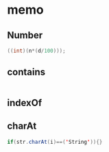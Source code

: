 # memo
## Number
~~~java
((int)(n*(d/100)));
~~~
## contains
~~~java
~~~
## indexOf
## charAt
~~~java
if(str.charAt(i)==('String')){}
~~~